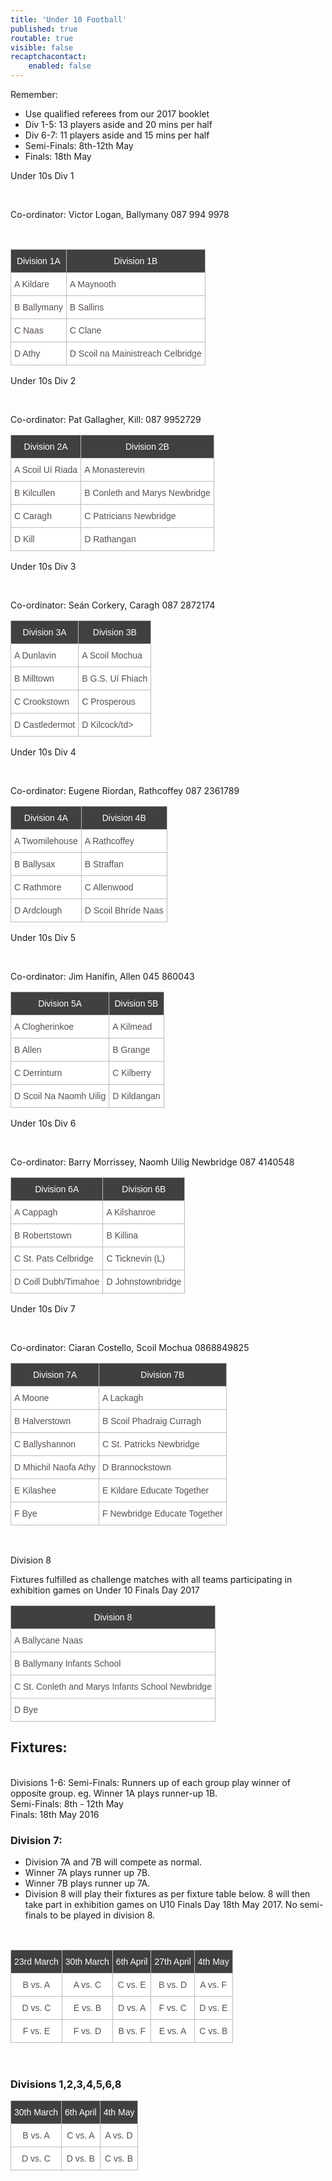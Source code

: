 ```yaml
---
title: 'Under 10 Football'
published: true
routable: true
visible: false
recaptchacontact:
    enabled: false
---
```


Remember:
<ul>
<li>Use qualified referees from our 2017 booklet</li>
<li>Div 1-5: 13 players aside and 20 mins per half</li>
<li>Div 6-7: 11 players aside and 15 mins per half</li>
<li>Semi-Finals: 8th-12th May</li>
<li>Finals: 18th May</li>
</ul>
 

Under 10s Div 1
<html>
<br>

Co-ordinator: Victor Logan, Ballymany 087 994 9978

<br>
<table class="tg">
<tr>
<th class="tg-031e">Division 1A</th>
<th class="tg-031e">Division 1B</th>
</tr>
<tr>
<td class="tg-031e">A Kildare</td>
<td class="tg-031e">A Maynooth</td>
</tr>
<tr>
<td class="tg-031e">B Ballymany</td>
<td class="tg-031e">B Sallins</td>
</tr>
<tr>
<td class="tg-031e">C Naas</td>
<td class="tg-031e">C Clane</td>
</tr>
<tr>
<td class="tg-031e">D Athy</td>
<td class="tg-031e">D Scoil na Mainistreach Celbridge</td>
</tr>
</table>

Under 10s Div 2

<br>

 

Co-ordinator: Pat Gallagher, Kill: 087 9952729
<br>
<table class="tg">
<tr>
<th class="tg-031e">Division 2A</th>
<th class="tg-031e">Division 2B</th>
</tr>
<tr>
<td class="tg-031e">A Scoil Uí Riada</td>
<td class="tg-031e">A Monasterevin</td>
</tr>
<tr>
<td class="tg-031e">B Kilcullen</td>
<td class="tg-031e">B Conleth and Marys Newbridge</td>
</tr>
<tr>
<td class="tg-031e">C Caragh</td>
<td class="tg-031e">C Patricians Newbridge</td>
</tr>
<tr>
<td class="tg-031e">D Kill</td>
<td class="tg-031e">D Rathangan</td>
</tr>
</table>

Under 10s Div 3

<br>

 

Co-ordinator: Seán Corkery, Caragh 087 2872174
<br>
<table class="tg">
<tr>
<th class="tg-031e">Division 3A</th>
<th class="tg-031e">Division 3B</th>
</tr>
<tr>
<td class="tg-031e">A Dunlavin</td>
<td class="tg-031e">A Scoil Mochua</td>
</tr>
<tr>
<td class="tg-031e">B Milltown</td>
<td class="tg-031e">B G.S. Uí Fhiach</td>
</tr>
<tr>
<td class="tg-031e">C Crookstown</td>
<td class="tg-031e">C Prosperous</td>
</tr>
<tr>
<td class="tg-031e">D Castledermot</td>
<td class="tg-031e">D Kilcock/td>
</tr>
</table>

 

Under 10s Div 4

<br>

 

Co-ordinator: Eugene Riordan, Rathcoffey 087 2361789
<br>
<table class="tg">
<tr>
<th class="tg-031e">Division 4A</th>
<th class="tg-031e">Division 4B</th>
</tr>
<tr>
<td class="tg-031e">A Twomilehouse</td>
<td class="tg-031e">A Rathcoffey</td>
</tr>
<tr>
<td class="tg-031e">B Ballysax</td>
<td class="tg-031e">B Straffan</td>
</tr>
<tr>
<td class="tg-031e">C Rathmore</td>
<td class="tg-031e">C Allenwood</td>
</tr>
<tr>
<td class="tg-031e">D Ardclough</td>
<td class="tg-031e">D Scoil Bhríde Naas</td>
</tr>
</table>

Under 10s Div 5

<br>

 

Co-ordinator: Jim Hanifin, Allen 045 860043
<br>
<table class="tg">
<tr>
<th class="tg-031e">Division 5A</th>
<th class="tg-031e">Division 5B</th>
</tr>
<tr>
<td class="tg-031e">A Clogherinkoe</td>
<td class="tg-031e">A Kilmead</td>
</tr>
<tr>
<td class="tg-031e">B Allen</td>
<td class="tg-031e">B Grange</td>
</tr>
<tr>
<td class="tg-031e">C Derrinturn</td>
<td class="tg-031e">C Kilberry</td>
</tr>
<tr>
<td class="tg-031e">D Scoil Na Naomh Uilig</td>
<td class="tg-031e">D Kildangan</td>
</tr>
</table>

Under 10s Div 6

<br>

Co-ordinator: Barry Morrissey, Naomh Uilig Newbridge 087 4140548
<br>
<table class="tg">
<tr>
<th class="tg-031e">Division 6A</th>
<th class="tg-031e">Division 6B</th>
</tr>
<tr>
<td class="tg-031e">A Cappagh</td>
<td class="tg-031e">A Kilshanroe</td>
</tr>
<tr>
<td class="tg-031e">B Robertstown</td>
<td class="tg-031e">B Killina</td>
</tr>
<tr>
<td class="tg-031e">C St. Pats Celbridge</td>
<td class="tg-031e">C Ticknevin (L)</td>
</tr>
<tr>
<td class="tg-031e">D Coill Dubh/Timahoe</td>
<td class="tg-031e">D Johnstownbridge</td>
</tr>
</table>

Under 10s Div 7

<br>

 

<p>Co-ordinator: Ciaran Costello, Scoil Mochua 0868849825</p>
<table class="tg">
<tr>
<th class="tg-031e">Division 7A</th>
<th class="tg-031e">Division 7B</th>

</tr>
<tr>
<td class="tg-031e">A Moone</td>
<td class="tg-031e">A Lackagh</td>

</tr>
<tr>
<td class="tg-031e">B Halverstown</td>
<td class="tg-031e">B Scoil Phadraig Curragh</td>

</tr>
<tr>
<td class="tg-031e">C Ballyshannon</td>
<td class="tg-031e">C St. Patricks Newbridge</td>

</tr>
<tr>
<td class="tg-031e">D Mhichil Naofa Athy</td>
<td class="tg-031e">D Brannockstown</td>
</tr>
<tr>
<td class="tg-031e">E Kilashee</td>
<td class="tg-031e">E Kildare Educate Together</td>
</tr>
<tr>
<td class="tg-031e">F Bye</td>
<td class="tg-031e">F Newbridge Educate Together</td>
</tr>

</table>
<br>

<p>Division 8</p>
<p>Fixtures fulfilled as challenge matches with all teams participating in exhibition games on Under 10 Finals Day 2017</p>
<table class="tg">
<tr>
<th class="tg-031e">Division 8</th>


</tr>
<tr>
<td class="tg-031e">A Ballycane Naas</td>
</tr>
<tr>
<td class="tg-031e">B Ballymany Infants School</td>
</tr>
<tr>
<td class="tg-031e">C St. Conleth and Marys Infants School Newbridge</td>
</tr>
<tr>
<td class="tg-031e">D Bye</td>
</tr>


</table>


<h2>Fixtures:</h2>
<br> 
Divisions 1-6: Semi-Finals: Runners up of each group play winner of opposite group. eg. Winner 1A plays runner-up 1B.
<br>
Semi-Finals: 8th - 12th May

<br>
Finals: 18th May 2016

<br>

<h3>Division 7:</h3>

<ul>
<li>Division 7A and 7B will compete as normal.</li>
<li>Winner 7A plays runner up 7B.</li>
<li>Winner 7B plays runner up 7A.</li>
<li>Division 8 will play their fixtures as per fixture table below. 8 will then take part in exhibition games on U10 Finals Day 18th May 2017. No semi-finals to be played in division 8.</li>
</ul> 
<br>

<table class="tg">
<tr>
<th class="tg-s6z2">23rd March</th>
<th class="tg-s6z2">30th March</th>
<th class="tg-s6z2">6th April</th>
<th class="tg-s6z2">27th April</th>
<th class="tg-s6z2">4th May</th>
</tr>
<tr>
<td class="tg-s6z2">B vs. A</td>
<td class="tg-s6z2">A vs. C</td>
<td class="tg-s6z2">C vs. E</td>
<td class="tg-s6z2">B vs. D</td>
<td class="tg-s6z2">A vs. F</td>
</tr>
<tr>
<td class="tg-s6z2">D vs. C</td>
<td class="tg-s6z2">E vs. B</td>
<td class="tg-s6z2">D vs. A</td>
<td class="tg-s6z2">F vs. C</td>
<td class="tg-s6z2">D vs. E</td>
</tr>
<tr>
<td class="tg-s6z2">F vs. E</td>
<td class="tg-s6z2">F vs. D</td>
<td class="tg-s6z2">B vs. F</td>
<td class="tg-s6z2">E vs. A</td>
<td class="tg-s6z2">C vs. B</td>
</tr>
</table>
<br>
<h3>Divisions 1,2,3,4,5,6,8</h3>
<style type="text/css">
.tg {border-collapse:collapse;border-spacing:0;border-color:#bbb;}
.tg td{font-family:Arial, sans-serif;font-size:14px;padding:10px 5px;border-style:solid;border-width:1px;overflow:hidden;word-break:normal;border-color:#bbb;color:#594F4F;background-color:#ffffff;}
.tg th{font-family:Arial, sans-serif;font-size:14px;font-weight:normal;padding:10px 5px;border-style:solid;border-width:1px;overflow:hidden;word-break:normal;border-color:#bbb;color:#ffffff
;background-color:#404040;}
.tg .tg-s6z2{text-align:center}
</style>
<table class="tg">
<tr>
<th class="tg-s6z2">30th March</th>
<th class="tg-s6z2">6th April</th>
<th class="tg-s6z2">4th May</th>
</tr>
<tr>
<td class="tg-s6z2">B vs. A</td>
<td class="tg-s6z2">C vs. A</td>
<td class="tg-s6z2">A vs. D</td>
</tr>
<tr>
<td class="tg-s6z2">D vs. C</td>
<td class="tg-s6z2">D vs. B</td>
<td class="tg-s6z2">C vs. B</td>
</tr>
</table>
</html>

 